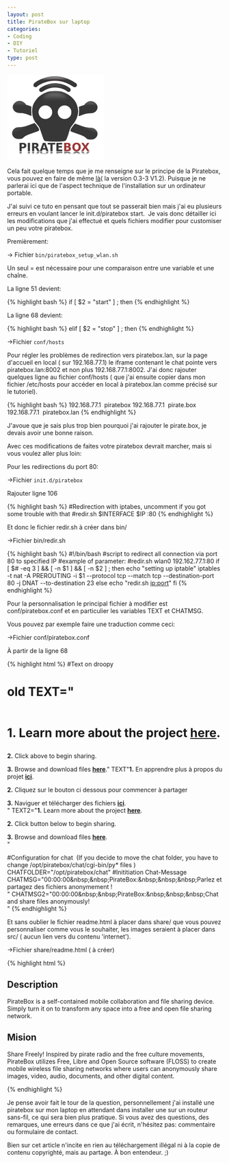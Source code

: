 ```yaml
---
layout: post
title: PirateBox sur laptop
categories:
- Coding
- DIY
- Tutoriel
type: post
---
```

![](/assets/2011/11/piratebox-logo.png)

Cela fait quelque temps que je me renseigne sur le principe de la Piratebox, vous pouvez en faire de même <a title="wiki_piratebox" href="http://wiki.daviddarts.com/PirateBox" target="_blank">là</a>( la version 0.3-3 V1.2). Puisque je ne parlerai ici que de l'aspect technique de l'installation sur un ordinateur portable.

J'ai suivi ce tuto en pensant que tout se passerait bien mais j'ai eu plusieurs erreurs en voulant lancer le init.d/piratebox start.  Je vais donc détailler ici les modifications que j'ai effectué et quels fichiers modifier pour customiser un peu votre piratebox.

Premièrement:

→ Fichier `bin/piratebox_setup_wlan.sh`

Un seul = est nécessaire pour une comparaison entre une variable et une chaîne.

La ligne 51 devient:

{% highlight bash %}
if [ $2 = "start" ] ; then
{% endhighlight %}

La ligne 68 devient:

{% highlight bash %}
elif [ $2 = "stop" ] ; then
{% endhighlight %}

→Fichier `conf/hosts`

Pour régler les problèmes de redirection vers piratebox.lan, sur la page d'accueil en local ( sur 192.168.77.1) le iframe contenant le chat pointe vers piratebox.lan:8002 et non plus 192.168.77.1:8002. J'ai donc rajouter quelques ligne au fichier conf/hosts ( que j'ai ensuite copier dans mon fichier /etc/hosts pour accéder en local à piratebox.lan comme précisé sur le tutoriel).

{% highlight bash %}
192.168.77.1  piratebox
192.168.77.1  pirate.box
192.168.77.1  piratebox.lan
{% endhighlight %}



J'avoue que je sais plus trop bien pourquoi j'ai rajouter le pirate.box, je devais avoir une bonne raison.

Avec ces modifications de faites votre piratebox devrait marcher, mais si vous voulez aller plus loin:

Pour les redirections du port 80:

→Fichier `init.d/piratebox`

Rajouter ligne 106

{% highlight bash %}
#Redirection with iptabes, uncomment if you got some trouble with that
#redir.sh $INTERFACE $IP :80
{% endhighlight %}

Et donc le fichier redir.sh à créer dans bin/

→Fichier bin/redir.sh

{% highlight bash %}
#!/bin/bash
#script to redirect all connection via port 80 to specified IP
#example of parameter:
#redir.sh wlan0 192.162.77.1:80
if [ $# -eq 3 ] &amp;&amp; [ -n $1 ] &amp;&amp; [ -n $2 ] ; then
echo "setting up iptable"
iptables -t nat -A PREROUTING -i $1 --protocol tcp --match tcp --destination-port 80 -j DNAT --to-destination $2$3
else
echo "redir.sh <interface> <ip:port>"
fi
{% endhighlight %}

Pour la personnalisation le principal fichier à modifier est conf/piratebox.conf et en particulier les variables TEXT et CHATMSG.

Vous pouvez par exemple faire une traduction comme ceci:

→Fichier conf/piratebox.conf

À partir de la ligne 68

{% highlight html %}
#Text on droopy
# old TEXT="<p><br><b>1.</b> Learn more about the project <a href="http://$HOST:8001/.READ.ME.htm"><b>here</b></a>.<p>
<b>2.</b> Click above to begin sharing.</p><b>3.</b> Browse and download files <a href="http://$HOST:8001"><b>here</b></a>."
TEXT"<b>1.</b> En apprendre plus à propos du projet <a href="http://$HOST:8001/readme.html" target="_parent"><b>ici</b></a>.
<p><b>2.</b> Cliquez sur le bouton ci dessous pour commencer à partager</p>
<b>3.</b> Naviguer et télécharger des fichiers <a href="http://$HOST:8001" target="_parent"><b>ici</b></a>.<br>"
TEXT2="<b>1.</b> Learn more about the project <a href="http://$HOST:8001/readme.html" target="_parent"><b>here</b></a>.
<p><b>2.</b> Click button below to begin sharing.</p>
<b>3.</b> Browse and download files <a href="http://$HOST:8001" target="_parent"><b>here</b></a>.<br>"

#Configuration for chat  (If you decide to move the chat folder, you have to change /opt/piratebox/chat/cgi-bin/py* files )
CHATFOLDER="/opt/piratebox/chat"
#Inititiation Chat-Message
CHATMSG="<date>00:00:00</date>&amp;nbsp;&amp;nbsp;<name>PirateBox:</name>&amp;nbsp;&amp;nbsp;&amp;nbsp;<data class='def'>Parlez et partagez des fichiers anonymement !</data><br>"
CHATMSG2="<date>00:00:00</date>&amp;nbsp;&amp;nbsp;<name>PirateBox:</name>&amp;nbsp;&amp;nbsp;&amp;nbsp;<data class='def'>Chat and share files anonymously!</data><br>"
{% endhighlight %}

Et sans oublier le fichier readme.html à placer dans share/ que vous pouvez personnaliser comme vous le souhaiter, les images seraient à placer dans src/ ( aucun lien vers du contenu 'internet').

→Fichier share/readme.html ( à créer)

{% highlight html %}
<h2>Description</h2>

<p>PirateBox is a self-contained mobile collaboration and file sharing device. Simply turn it on to transform any space into a free and open file sharing network.</p>

<h2>Mision</h2>

<p>Share Freely! Inspired by pirate radio and the free culture movements, PirateBox utilizes Free, Libre and Open Source software (FLOSS) to create mobile wireless
file sharing networks where users can anonymously share images, video, audio, documents, and other digital content.</p>
{% endhighlight %}

Je pense avoir fait le tour de la question, personnellement j'ai installé une piratebox sur mon laptop en attendant dans installer une sur un routeur sans-fil, ce qui sera bien plus pratique. Si vous avez des questions, des remarques, une erreurs dans ce que j'ai écrit, n'hésitez pas: commentaire ou formulaire de contact.

Bien sur cet article n'incite en rien au téléchargement illégal ni à la copie de contenu copyrighté, mais au partage. À bon entendeur. ;)
